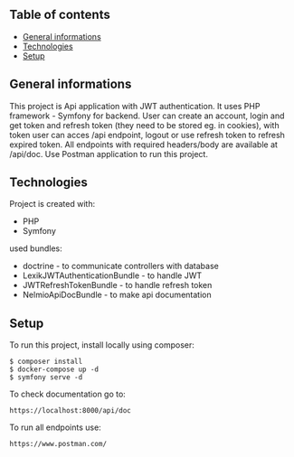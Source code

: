 ## Table of contents
* [General informations](#general-informations)
* [Technologies](#technologies)
* [Setup](#setup)

## General informations
This project is Api application with JWT authentication. It uses PHP framework - Symfony for backend. User can create an account, login and get token and refresh token (they need to be stored eg. in cookies), with token user can acces /api endpoint, logout or use refresh token to refresh expired token. All endpoints with required headers/body are available at /api/doc. Use Postman application to run this project.
## Technologies
Project is created with:
* PHP 
* Symfony 

used bundles:
* doctrine - to communicate controllers with database
* LexikJWTAuthenticationBundle - to handle JWT
* JWTRefreshTokenBundle - to handle refresh token
* NelmioApiDocBundle - to make api documentation


## Setup
To run this project, install locally using composer: 

```
$ composer install
$ docker-compose up -d
$ symfony serve -d
```

To check documentation go to:
```
https://localhost:8000/api/doc
```

To run all endpoints use:

```
https://www.postman.com/
```